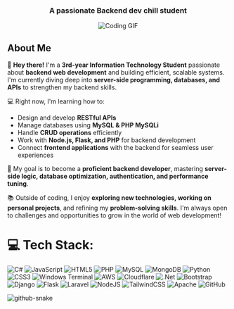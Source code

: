 
<h3 align="center">A passionate Backend dev chill student</h3>

<p align="center">
  <img src="https://i.gifer.com/3AyY.gif" alt="Coding GIF" />
</p>

## About Me  

👋 **Hey there!** I'm a **3rd-year Information Technology Student** passionate about **backend web development** and building efficient, scalable systems. I'm currently diving deep into **server-side programming, databases, and APIs** to strengthen my backend skills.  

💻 Right now, I'm learning how to:  
- Design and develop **RESTful APIs**  
- Manage databases using **MySQL & PHP MySQLi**  
- Handle **CRUD operations** efficiently  
- Work with **Node.js, Flask, and PHP** for backend development  
- Connect **frontend applications** with the backend for seamless user experiences  

🚀 My goal is to become a **proficient backend developer**, mastering **server-side logic, database optimization, authentication, and performance tuning**.  

📚 Outside of coding, I enjoy **exploring new technologies, working on personal projects**, and refining my **problem-solving skills**. I'm always open to challenges and opportunities to grow in the world of web development!  



# 💻 Tech Stack:
![C#](https://img.shields.io/badge/c%23-%23239120.svg?style=for-the-badge&logo=csharp&logoColor=white) ![JavaScript](https://img.shields.io/badge/javascript-%23323330.svg?style=for-the-badge&logo=javascript&logoColor=%23F7DF1E) ![HTML5](https://img.shields.io/badge/html5-%23E34F26.svg?style=for-the-badge&logo=html5&logoColor=white) ![PHP](https://img.shields.io/badge/php-%23777BB4.svg?style=for-the-badge&logo=php&logoColor=white) ![MySQL](https://img.shields.io/badge/mysql-4479A1.svg?style=for-the-badge&logo=mysql&logoColor=white) ![MongoDB](https://img.shields.io/badge/MongoDB-%234ea94b.svg?style=for-the-badge&logo=mongodb&logoColor=white) ![Python](https://img.shields.io/badge/python-3670A0?style=for-the-badge&logo=python&logoColor=ffdd54) ![CSS3](https://img.shields.io/badge/css3-%231572B6.svg?style=for-the-badge&logo=css3&logoColor=white) ![Windows Terminal](https://img.shields.io/badge/Windows%20Terminal-%234D4D4D.svg?style=for-the-badge&logo=windows-terminal&logoColor=white) ![AWS](https://img.shields.io/badge/AWS-%23FF9900.svg?style=for-the-badge&logo=amazon-aws&logoColor=white) ![Cloudflare](https://img.shields.io/badge/Cloudflare-F38020?style=for-the-badge&logo=Cloudflare&logoColor=white) ![.Net](https://img.shields.io/badge/.NET-5C2D91?style=for-the-badge&logo=.net&logoColor=white) ![Bootstrap](https://img.shields.io/badge/bootstrap-%238511FA.svg?style=for-the-badge&logo=bootstrap&logoColor=white) ![Django](https://img.shields.io/badge/django-%23092E20.svg?style=for-the-badge&logo=django&logoColor=white) ![Flask](https://img.shields.io/badge/flask-%23000.svg?style=for-the-badge&logo=flask&logoColor=white) ![Laravel](https://img.shields.io/badge/laravel-%23FF2D20.svg?style=for-the-badge&logo=laravel&logoColor=white) ![NodeJS](https://img.shields.io/badge/node.js-6DA55F?style=for-the-badge&logo=node.js&logoColor=white) ![TailwindCSS](https://img.shields.io/badge/tailwindcss-%2338B2AC.svg?style=for-the-badge&logo=tailwind-css&logoColor=white) ![Apache](https://img.shields.io/badge/apache-%23D42029.svg?style=for-the-badge&logo=apache&logoColor=white) ![GitHub](https://img.shields.io/badge/github-%23121011.svg?style=for-the-badge&logo=github&logoColor=white)


<picture>
  <source media="(prefers-color-scheme: dark)" srcset="https://raw.githubusercontent.com/JohnLicode/JohnLicode/refs/heads/output/github-snake-dark.svg" />
  <source media="(prefers-color-scheme: light)" srcset="https:raw.githubusercontent.com/JohnLicode/JohnLicode/refs/heads/output/github-snake-dark.svg" />
  <img alt="github-snake" src="https://raw.githubusercontent.com/JohnLicode/JohnLicode/refs/heads/output/github-snake-dark.svg" />
</picture>
